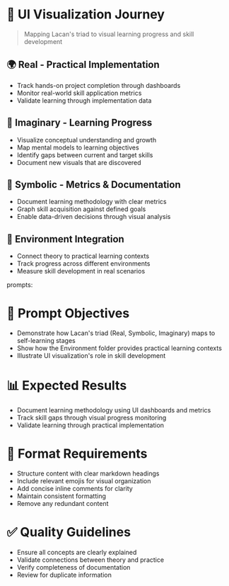 # 🎨 UI Visualization Journey

> Mapping Lacan's triad to visual learning progress and skill development

## 🌍 Real - Practical Implementation
- Track hands-on project completion through dashboards
- Monitor real-world skill application metrics
- Validate learning through implementation data

## 🌌 Imaginary - Learning Progress 
- Visualize conceptual understanding and growth
- Map mental models to learning objectives
- Identify gaps between current and target skills
- Document new visuals that are discovered

## 🔣 Symbolic - Metrics & Documentation
- Document learning methodology with clear metrics
- Graph skill acquisition against defined goals
- Enable data-driven decisions through visual analysis

## 🎯 Environment Integration
- Connect theory to practical learning contexts
- Track progress across different environments
- Measure skill development in real scenarios


prompts:
# 🎯 Prompt Objectives
- Demonstrate how Lacan's triad (Real, Symbolic, Imaginary) maps to self-learning stages
- Show how the Environment folder provides practical learning contexts
- Illustrate UI visualization's role in skill development

# 📊 Expected Results 
- Document learning methodology using UI dashboards and metrics
- Track skill gaps through visual progress monitoring
- Validate learning through practical implementation

# 📝 Format Requirements
- Structure content with clear markdown headings
- Include relevant emojis for visual organization
- Add concise inline comments for clarity
- Maintain consistent formatting
- Remove any redundant content

# ✅ Quality Guidelines
- Ensure all concepts are clearly explained
- Validate connections between theory and practice
- Verify completeness of documentation
- Review for duplicate information